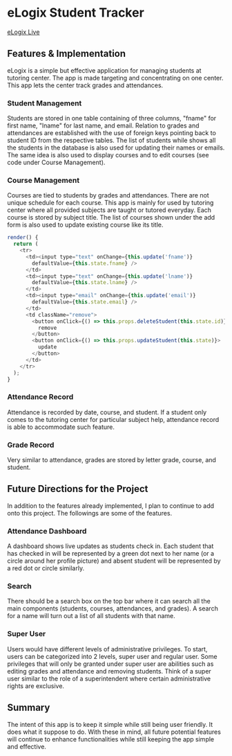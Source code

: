 # eLogix Student Tracker

[eLogix Live](https://elogix-student-tracker.herokuapp.com/)

## Features & Implementation

eLogix is a simple but effective application for managing students at tutoring center. The app is made targeting and concentrating on one center. This app lets the center track grades and attendances.

### Student Management

Students are stored in one table containing of three columns, "fname" for first name, "lname" for last name, and email. Relation to grades and attendances are established with the use of foreign keys pointing back to student ID from the respective tables. The list of students while shows all the students in the database is also used for updating their names or emails. The same idea is also used to display courses and to edit courses (see code under Course Management).

### Course Management

Courses are tied to students by grades and attendances. There are not unique schedule for each course. This app is mainly for used by tutoring center where all provided subjects are taught or tutored everyday. Each course is stored by subject title. The list of courses shown under the add form is also used to update existing course like its title.

```js
render() {
  return (
    <tr>
      <td><input type="text" onChange={this.update('fname')}
        defaultValue={this.state.fname} />
      </td>
      <td><input type="text" onChange={this.update('lname')}
        defaultValue={this.state.lname} />
      </td>
      <td><input type="email" onChange={this.update('email')}
        defaultValue={this.state.email} />
      </td>
      <td className="remove">
        <button onClick={() => this.props.deleteStudent(this.state.id)}>
          remove
        </button>
        <button onClick={() => this.props.updateStudent(this.state)}>
          update
        </button>
      </td>
    </tr>
  );
}
```

### Attendance Record

Attendance is recorded by date, course, and student. If a student only comes to the tutoring center for particular subject help, attendance record is able to accommodate such feature.

### Grade Record

Very similar to attendance, grades are stored by letter grade, course, and student.

## Future Directions for the Project

In addition to the features already implemented, I plan to continue to add onto this project. The followings are some of the features.

### Attendance Dashboard

A dashboard shows live updates as students check in. Each student that has checked in will be represented by a green dot next to her name (or a circle around her profile picture) and absent student will be represented by a red dot or circle similarly.

### Search

There should be a search box on the top bar where it can search all the main components (students, courses, attendances, and grades). A search for a name will turn out a list of all students with that name.

### Super User

Users would have different levels of administrative privileges. To start, users can be categorized into 2 levels, super user and regular user. Some privileges that will only be granted under super user are abilities such as editing grades and attendance and removing students. Think of a super user similar to the role of a superintendent where certain administrative rights are exclusive.

## Summary

The intent of this app is to keep it simple while still being user friendly. It does what it suppose to do. With these in mind, all future potential features will continue to enhance functionalities while still keeping the app simple and effective.
